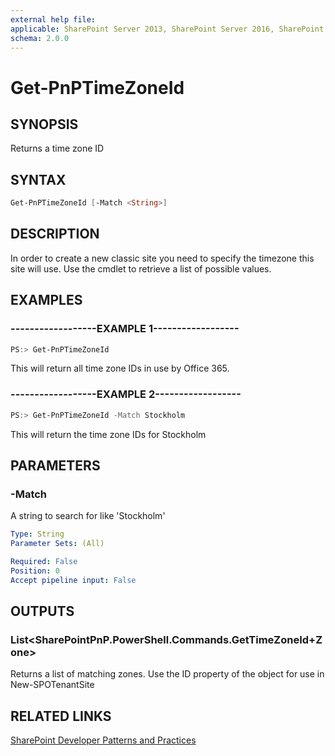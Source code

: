 ```yaml
---
external help file:
applicable: SharePoint Server 2013, SharePoint Server 2016, SharePoint Online
schema: 2.0.0
---
```

# Get-PnPTimeZoneId

## SYNOPSIS
Returns a time zone ID

## SYNTAX 

```powershell
Get-PnPTimeZoneId [-Match <String>]
```

## DESCRIPTION
In order to create a new classic site you need to specify the timezone this site will use. Use the cmdlet to retrieve a list of possible values.

## EXAMPLES

### ------------------EXAMPLE 1------------------
```powershell
PS:> Get-PnPTimeZoneId
```

This will return all time zone IDs in use by Office 365.

### ------------------EXAMPLE 2------------------
```powershell
PS:> Get-PnPTimeZoneId -Match Stockholm
```

This will return the time zone IDs for Stockholm

## PARAMETERS

### -Match
A string to search for like 'Stockholm'

```yaml
Type: String
Parameter Sets: (All)

Required: False
Position: 0
Accept pipeline input: False
```

## OUTPUTS

### List<SharePointPnP.PowerShell.Commands.GetTimeZoneId+Zone>

Returns a list of matching zones. Use the ID property of the object for use in New-SPOTenantSite

## RELATED LINKS

[SharePoint Developer Patterns and Practices](http://aka.ms/sppnp)
